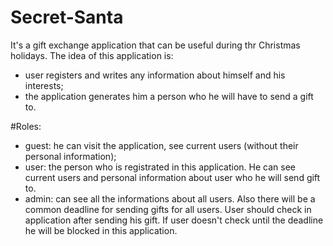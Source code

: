 # Secret-Santa
It's a gift exchange application that can be useful during thr Christmas holidays. The idea of this application is:
* user registers and writes any information about himself and his interests;
* the application generates him a person who he will have to send a gift to.

#Roles: 
- guest: he can visit the application, see current users (without their personal information);
- user: the person who is registrated in this application. He can see current users and personal information about user who he will send gift to.
- admin: can see all the informations about all users.
Also there will be a common deadline for sending gifts for all users. User should check in application after sending his gift. If user doesn't check until the deadline he will be blocked in this application.
